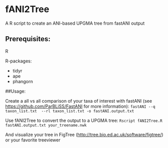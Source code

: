 # fANI2Tree
A R script to create an ANI-based UPGMA tree from fastANI output

## Prerequisites:

R

R-packages:
- tidyr
- ape
- phangorn

##Usage:

Create a all vs all comparison of your taxa of interest with fastANI (see https://github.com/ParBLiSS/FastANI for more information): 
```fastANI --q taxon_list.txt  --rl taxon_list.txt -o fastANI.output.txt```

Use fANI2Tree to convert the output to a UPGMA tree:
```Rscript fANI2Tree.R fastANI.output.txt your_treename.nwk```

And visualize your tree in FigTree (http://tree.bio.ed.ac.uk/software/figtree/) or your favorite treeviewer
